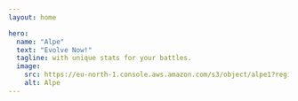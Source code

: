 ```yaml
---
layout: home

hero:
  name: "Alpe"
  text: "Evolve Now!"
  tagline: with unique stats for your battles.
  image:
    src: https://eu-north-1.console.aws.amazon.com/s3/object/alpe1?region=eu-north-1&bucketType=general&prefix=assets/cr_logo.png
    alt: Alpe
---
```


<style>
:root {

  --vp-home-hero-name-color: transparent;
  --vp-home-hero-name-background: -webkit-linear-gradient(70deg, #f9a949 10%, #ffffff);

  --vp-home-hero-image-background-image: linear-gradient(10deg, #f9a949 50%, #ffffff 20%);
  --vp-home-hero-image-filter: blur(44px);
}

@media (min-width: 640px) {
  :root {
    --vp-home-hero-image-filter: blur(56px);
  }
}

@media (min-width: 960px) {
  :root {
    --vp-home-hero-image-filter: blur(68px);
  }
}
</style>